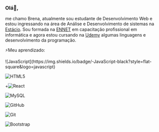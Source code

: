 ### Olá👋,
me chamo Brena, atualmente sou estudante de Desenvolvimento Web e estou ingressando na área de Análise e Desenvolvimento de sistemas na <a href="https://www.estacio.br/">Estácio</a>. Sou formada na <a href="https://www.ennet.com.br/">ENNET</a> em capacitação proﬁssional em informática e agora estou cursando na <a href="https://www.Udemy.com">Udemy</a> algumas linguagens e desenvolvimento da programação. 

<p>⚡Meu aprendizado:</p>
![JavaScript](https://img.shields.io/badge/-JavaScript-black?style=flat-square&logo=javascript)

![HTML5](https://img.shields.io/badge/-HTML5-E34F26?style=flat-square&logo=html5&logoColor=white)

+![React](https://img.shields.io/badge/-React-2496ED?style=flat-square&logo=react&logoColor=white)

![MySQL](https://img.shields.io/badge/-MySQL-4479A1?style=flat-square&logo=mysql&logoColor=white)

![GitHub](https://img.shields.io/badge/-GitHub-181717?style=flat-square&logo=github)

 ![Git](https://img.shields.io/badge/-Git-black?style=flat-square&logo=git)

  ![Bootstrap](https://img.shields.io/badge/-Bootstrap-563D7C?style=flat-square&logo=bootstrap)
<!--
**BrenaPaiva/brenaPaiva** is a ✨ _special_ ✨ repository because its `README.md` (this file) appears on your GitHub profile.

Here are some ideas to get you started:

- 🔭 I’m currently working on ...
- 🌱 I’m currently learning ...
- 👯 I’m looking to collaborate on ...
- 🤔 I’m looking for help with ...
- 💬 Ask me about ...
- 📫 How to reach me: ...
- 😄 Pronouns: ...
- ⚡ Fun fact: ...
-->
